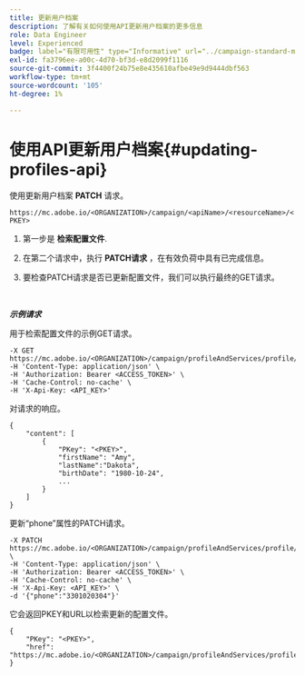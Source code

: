 ```yaml
---
title: 更新用户档案
description: 了解有关如何使用API更新用户档案的更多信息
role: Data Engineer
level: Experienced
badge: label="有限可用性" type="Informative" url="../campaign-standard-migration-home.md" tooltip="仅限于Campaign Standard已迁移的用户"
exl-id: fa3796ee-a00c-4d70-bf3d-e8d2099f1116
source-git-commit: 3f4400f24b75e8e435610afbe49e9d9444dbf563
workflow-type: tm+mt
source-wordcount: '105'
ht-degree: 1%

---
```


# 使用API更新用户档案{#updating-profiles-api}

使用更新用户档案 **PATCH** 请求。

`https://mc.adobe.io/<ORGANIZATION>/campaign/<apiName>/<resourceName>/<PKEY>`

1. 第一步是 **检索配置文件**.

1. 在第二个请求中，执行 **PATCH请求** ，在有效负荷中具有已完成信息。

1. 要检查PATCH请求是否已更新配置文件，我们可以执行最终的GET请求。

<br/>

***示例请求***

用于检索配置文件的示例GET请求。

```
-X GET https://mc.adobe.io/<ORGANIZATION>/campaign/profileAndServices/profile/<PKEY>\
-H 'Content-Type: application/json' \
-H 'Authorization: Bearer <ACCESS_TOKEN>' \
-H 'Cache-Control: no-cache' \
-H 'X-Api-Key: <API_KEY>'
```

对请求的响应。

```
{
    "content": [
        {
            "PKey": "<PKEY>",
            "firstName": "Amy",
            "lastName":"Dakota",
            "birthDate": "1980-10-24",
            ...
        }
    ]
}
```

更新“phone”属性的PATCH请求。

```
-X PATCH https://mc.adobe.io/<ORGANIZATION>/campaign/profileAndServices/profile/<PKEY> \
-H 'Content-Type: application/json' \
-H 'Authorization: Bearer <ACCESS_TOKEN>' \
-H 'Cache-Control: no-cache' \
-H 'X-Api-Key: <API_KEY>' \
-d '{"phone":"3301020304"}'
```

它会返回PKEY和URL以检索更新的配置文件。

```
{
    "PKey": "<PKEY>",
    "href": "https://mc.adobe.io/<ORGANIZATION>/campaign/profileAndServices/profile/@2v1dr3ZKJveMDhAdh0MPnh9hNQQ93qb7AW6BNVVKknjwXvTZRBAgUqz1SNcB4ZndgjqOofx3BwBZYBftlmObISoM3rs"
}
```
